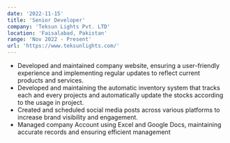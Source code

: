 ```yaml
---
date: '2022-11-15'
title: 'Senior Developer'
company: 'Teksun Lights Pvt. LTD'
location: 'Faisalabad, Pakistan'
range: 'Nov 2022 - Present'
url: 'https://www.teksunlights.com/'
---
```


- Developed and maintained company website, ensuring a user-friendly experience and implementing regular updates to reflect current products and services.
- Developed and maintaining the automatic inventory system that tracks each and every projects and automatically update the stocks according to the usage in project.
- Created and scheduled social media posts across various platforms to increase brand visibility and engagement.
- Managed company Account using Excel and Google Docs, maintaining accurate records and ensuring efficient management
